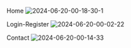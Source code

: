 
Home
![2024-06-20-00-18-30-_1_](https://github.com/Benji379/Barista/assets/108637204/5b599358-13e4-4ff3-90e4-e02834511c02)

Login-Register
![2024-06-20-00-02-22](https://github.com/Benji379/Barista/assets/108637204/1e82356a-3775-461e-982d-e864b55bb1fc)

Contact
![2024-06-20-00-14-33](https://github.com/Benji379/Barista/assets/108637204/84942acc-c7a6-48c6-a4b9-41f2ef40d8f7)
